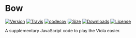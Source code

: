 # Bow

[![Version][Version]](https://www.npmjs.com/package/@violaui/bow)
[![Travis][Travis]](https://travis-ci.org/violaui/bow)
[![codecov][codecov]](https://codecov.io/gh/violaui/bow)
[![Size][Size]](https://unpkg.com/@violaui/bow)
[![Downloads][Downloads]](https://www.npmjs.com/package/@violaui/bow)
[![License][License]](https://github.com/violaui/bow/blob/master/LICENSE)

A supplementary JavaScript code to play the Viola easier.


[Version]: https://img.shields.io/npm/v/@violaui/bow.svg?&logo=npm&style=flat-square
[Travis]: https://img.shields.io/travis/violaui/bow.svg?&logo=travis&style=flat-square
[codecov]: https://img.shields.io/codecov/c/gh/violaui/bow.svg?label=codecov&logo=codecov&style=flat-square
[Size]: https://img.shields.io/bundlephobia/minzip/@violaui/bow.svg?&logo=javascript&label=size&style=flat-square
[Downloads]: https://img.shields.io/npm/dt/@violaui/bow.svg?style=flat-square
[License]: https://img.shields.io/github/license/violaui/bow.svg?color=%23aa55aa&style=flat-square
